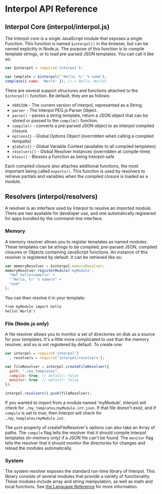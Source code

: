 # Interpol API Reference

## Interpol Core (interpol/interpol.js)
The Interpol core is a single JavaScript module that exposes a single Function.  This function is named `$interpol()` in the browser, but can be named explicitly in Node.js.  The purpose of this function is to compile template strings, or to load pre-parsed JSON templates.  You can call it like so:

```javascript
var $interpol = require('interpol');

var template = $interpol("'Hello, %!' % name");
template({ name: 'World' }); //-> Hello, World!
```

There are several support structures and functions attached to the `$interpol()` function.  Be default, they are as follows:

  * `VERSION` - The current version of Interpol, represented as a String.
  * `parser` - The Interpol PEG.js Parser Object.
  * `parse()` - parses a string template, return a JSON object that can be stored or passed to the `compile()` function.
  * `compile()` - converts a pre-parsed JSON object to an Interpol compiled closure.
  * `options{}` - Global Options Object (overridden when calling a compiled tempalte)
  * `globals{}` - Global Variable Context (available to all compiled templates)
  * `resolvers[]` - Global Resolver Instances (overridden at compile-time)
  * `bless()` - Blesses a Function as being Interpol-safe

Each compiled closure also attaches additional functions, the most important being called `exports()`.  This function is used by resolvers to retrieve partials and variables when the compiled closure is loaded as a module.

## Resolvers (interpol/resolvers)
A resolver is an interface used by Interpol to resolve an imported module.  There are two available for developer use, and one automatically registered for apps bundled by the command-line interface.

### Memory
A memory resolver allows you to register templates as named modules.  These templates can be strings to be compiled, pre-parsed JSON, compiled closures or Objects containing JavaScript functions.  An instance of this resolver is registered by default.  It can be retrieved like so:

```javascript
var memoryResolver = $interpol.memoryResolver;
memoryResolver.registerModule('myModule',
  "def hello(name)\n" +
  "'Hello, %!' % name\n" +
  "end"
);
```

You can then resolve it in your template:

```html
from myModule import hello
hello('World')
```

### File (Node.js only)
A file resolver allows you to monitor a set of directories on disk as a source for your templates.  It's a little more complicated to use than the memory resolver, and so is not registered by default.  To create one:

```javascript
var interpol = require('interpol')
  , resolvers = require('interpol/resolvers');

var fileResolver = interpol.createFileResolver({
  path: "./my_templates",
  compile: true, // default: false
  monitor: true  // default: false
});

interpol.resolvers().push(fileResolver);
```

If you wanted to import from a module named 'myModule', Interpol will check for `./my_templates/myModule.int.json`.  If that file doesn't exist, and if `compile` is set to true, then Interpol will check for `./my_templates/myModule.int`.

The `path` property of createFileResolver's options can also take an Array of paths.  The `compile` flag tells the resolver that it should compile Interpol templates (in-memory only) if a JSON file can't be found.  The `monitor` flag tells the resolver that it should monitor the directories for changes and reload the modules automatically.

### System
The system resolver exposes the standard run-time library of Interpol.  This library consists of several modules that provide a variety of functionality.  These modules include array and string manipulation, as well as math and local functions.  See [the Language Reference](Language_Reference.md) for more information.
